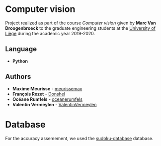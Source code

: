 # Computer vision

Project realized as part of the course *Computer vision* given by **Marc Van Droogenbroeck** to the graduate engineering students at the [University of Liège](https://www.uliege.be/) during the academic year 2019-2020.

## Language

* **Python**

## Authors

* **Maxime Meurisse** - [meurissemax](https://github.com/meurissemax)
* **François Rozet** - [Donshel](https://github.com/Donshel)
* **Océane Rumfels** - [oceanerumfels](https://github.com/oceanerumfels)
* **Valentin Vermeylen** - [ValentinVermeylen](https://github.com/ValentinVermeylen)

# Database

For the accuracy assemement, we used the [sudoku-database](https://github.com/Donshel/sudoku-database) database.
